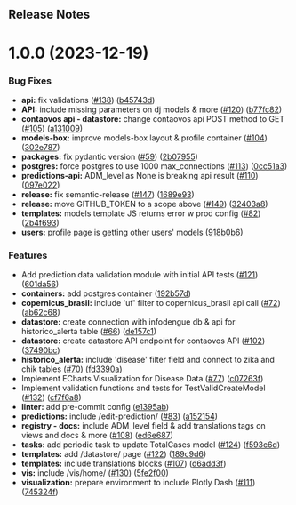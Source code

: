 Release Notes
---

# 1.0.0 (2023-12-19)


### Bug Fixes

* **api:** fix validations ([#138](https://github.com/Mosqlimate-project/Data-platform/issues/138)) ([b45743d](https://github.com/Mosqlimate-project/Data-platform/commit/b45743d7c497b5575b4b3d49234aae1e5ea9fb24))
* **API:** include missing parameters on dj models & more ([#120](https://github.com/Mosqlimate-project/Data-platform/issues/120)) ([b77fc82](https://github.com/Mosqlimate-project/Data-platform/commit/b77fc825331ee9d6b36f9cdfb3f8351e5514f2b6))
* **contaovos api - datastore:** change contaovos api POST method to GET ([#105](https://github.com/Mosqlimate-project/Data-platform/issues/105)) ([a131009](https://github.com/Mosqlimate-project/Data-platform/commit/a131009aa0e964cfb7112a29b5229fccd4fab05a))
* **models-box:** improve models-box layout & profile container ([#104](https://github.com/Mosqlimate-project/Data-platform/issues/104)) ([302e787](https://github.com/Mosqlimate-project/Data-platform/commit/302e78733f8fdd8701480092e0aad2ba411bdca8))
* **packages:** fix pydantic version ([#59](https://github.com/Mosqlimate-project/Data-platform/issues/59)) ([2b07955](https://github.com/Mosqlimate-project/Data-platform/commit/2b0795522d506c29095614f967580e7d0f1b7987))
* **postgres:** force postgres to use 1000 max_connections ([#113](https://github.com/Mosqlimate-project/Data-platform/issues/113)) ([0cc51a3](https://github.com/Mosqlimate-project/Data-platform/commit/0cc51a3d7afa57130ac6163d9376d47a09686cda))
* **predictions-api:** ADM_level as None is breaking api result ([#110](https://github.com/Mosqlimate-project/Data-platform/issues/110)) ([097e022](https://github.com/Mosqlimate-project/Data-platform/commit/097e02268a969f0dc3bad374ae405fe22989e073))
* **release:** fix semantic-release ([#147](https://github.com/Mosqlimate-project/Data-platform/issues/147)) ([1689e93](https://github.com/Mosqlimate-project/Data-platform/commit/1689e932bccc27412228e4a957cbb0d6396c9a3a))
* **release:** move GITHUB_TOKEN to a scope above ([#149](https://github.com/Mosqlimate-project/Data-platform/issues/149)) ([32403a8](https://github.com/Mosqlimate-project/Data-platform/commit/32403a82e4c60a2ca23d299090be96b11f02d52d))
* **templates:** models template JS returns error w prod config ([#82](https://github.com/Mosqlimate-project/Data-platform/issues/82)) ([2b4f693](https://github.com/Mosqlimate-project/Data-platform/commit/2b4f693edce398a6d075232ef8b263467be0d1a8))
* **users:** profile page is getting other users' models ([918b0b6](https://github.com/Mosqlimate-project/Data-platform/commit/918b0b6a28e90917fb6b9e0a189c27f7f0d707e6))


### Features

* Add prediction data validation module with initial API tests ([#121](https://github.com/Mosqlimate-project/Data-platform/issues/121)) ([601da56](https://github.com/Mosqlimate-project/Data-platform/commit/601da561946db95cf45901b84c09b9574403cf71))
* **containers:** add postgres container ([192b57d](https://github.com/Mosqlimate-project/Data-platform/commit/192b57d7a53420af2fc54914a817a204c93775be))
* **copernicus_brasil:** include 'uf' filter to copernicus_brasil api call ([#72](https://github.com/Mosqlimate-project/Data-platform/issues/72)) ([ab62c68](https://github.com/Mosqlimate-project/Data-platform/commit/ab62c68fb59df50325c2ed54fb2b43e509ef1e59))
* **datastore:** create connection with infodengue db & api for historico_alerta table ([#66](https://github.com/Mosqlimate-project/Data-platform/issues/66)) ([de157c1](https://github.com/Mosqlimate-project/Data-platform/commit/de157c1cfdc352bba0d83a294fa74f6bd11dc7b5))
* **datastore:** create datastore API endpoint for contaovos API ([#102](https://github.com/Mosqlimate-project/Data-platform/issues/102)) ([37490bc](https://github.com/Mosqlimate-project/Data-platform/commit/37490bc889d6ba409d71f3e65c8bd24ac9a567d3))
* **historico_alerta:** include 'disease' filter field and connect to zika and chik tables ([#70](https://github.com/Mosqlimate-project/Data-platform/issues/70)) ([fd3390a](https://github.com/Mosqlimate-project/Data-platform/commit/fd3390a532e6d4d66c15ffa3ae35f1d5f5759d0f))
* Implement ECharts Visualization for Disease Data ([#77](https://github.com/Mosqlimate-project/Data-platform/issues/77)) ([c07263f](https://github.com/Mosqlimate-project/Data-platform/commit/c07263f820529d3391b01e8cd04dcd82d7ccde72))
* Implement validation functions and tests for TestValidCreateModel ([#132](https://github.com/Mosqlimate-project/Data-platform/issues/132)) ([cf7f6a8](https://github.com/Mosqlimate-project/Data-platform/commit/cf7f6a875eea585c8d7ccf36ff899c9a9b000ec8))
* **linter:** add pre-commit config ([e1395ab](https://github.com/Mosqlimate-project/Data-platform/commit/e1395ab8ae066776de69c17cacf0f11a03f94f6b))
* **predictions:** include /edit-prediction/ ([#83](https://github.com/Mosqlimate-project/Data-platform/issues/83)) ([a152154](https://github.com/Mosqlimate-project/Data-platform/commit/a152154ca7ad1eb0657280b8b1c8e17b6f16e2c1))
* **registry - docs:** include ADM_level field & add translations tags on views and docs & more ([#108](https://github.com/Mosqlimate-project/Data-platform/issues/108)) ([ed6e687](https://github.com/Mosqlimate-project/Data-platform/commit/ed6e6877ba6051d1639e0839d323f75d728d3890))
* **tasks:** add periodic task to update TotalCases model ([#124](https://github.com/Mosqlimate-project/Data-platform/issues/124)) ([f593c6d](https://github.com/Mosqlimate-project/Data-platform/commit/f593c6d1a8b0b0f6433ad479c9a31d113062233d))
* **templates:** add /datastore/ page ([#122](https://github.com/Mosqlimate-project/Data-platform/issues/122)) ([189c9d6](https://github.com/Mosqlimate-project/Data-platform/commit/189c9d6197a133de976ee224590ab9be0d1cd6bb))
* **templates:** include translations blocks ([#107](https://github.com/Mosqlimate-project/Data-platform/issues/107)) ([d6add3f](https://github.com/Mosqlimate-project/Data-platform/commit/d6add3f939882ef42af0f95e11247ad5b6f968d3))
* **vis:** include /vis/home/ ([#130](https://github.com/Mosqlimate-project/Data-platform/issues/130)) ([5fe2f00](https://github.com/Mosqlimate-project/Data-platform/commit/5fe2f0054c4c407db1c9e82bb44bdbfc95089868))
* **visualization:** prepare environment to include Plotly Dash ([#111](https://github.com/Mosqlimate-project/Data-platform/issues/111)) ([745324f](https://github.com/Mosqlimate-project/Data-platform/commit/745324facbcf4521b30533638791325e96d09184))
